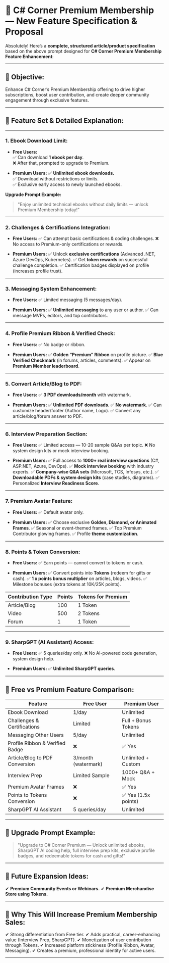 # 🚀 C# Corner Premium Membership — New Feature Specification & Proposal

Absolutely! Here’s a **complete, structured article/product specification** based on the above prompt designed for **C# Corner Premium Membership Feature Enhancement**:

---

## 🎯 **Objective:**

Enhance C# Corner’s Premium Membership offering to drive higher subscriptions, boost user contribution, and create deeper community engagement through exclusive features.

---

## 🔹 **Feature Set & Detailed Explanation:**

---

### **1. Ebook Download Limit:**

* **Free Users:** <br>
  ✅ Can download **1 ebook per day**. <br>
  ❌ After that, prompted to upgrade to Premium. <br>

* **Premium Users:**
  ✅ **Unlimited ebook downloads.** <br>
  ✅ Download without restrictions or limits. <br>
  ✅ Exclusive early access to newly launched ebooks. <br>

**Upgrade Prompt Example:**

> "Enjoy unlimited technical ebooks without daily limits — unlock Premium Membership today!"

---

### **2. Challenges & Certifications Integration:**

* **Free Users:**
  ✅ Can attempt basic certifications & coding challenges.
  ❌ No access to Premium-only certifications or rewards.

* **Premium Users:**
  ✅ Unlock **exclusive certifications** (Advanced .NET, Azure DevOps, Kubernetes).
  ✅ Get **token rewards** on successful challenge completion.
  ✅ Certification badges displayed on profile (increases profile trust).

---

### **3. Messaging System Enhancement:**

* **Free Users:**
  ✅ Limited messaging (5 messages/day).

* **Premium Users:**
  ✅ **Unlimited messaging** to any user or author.
  ✅ Can message MVPs, editors, and top contributors.

---

### **4. Profile Premium Ribbon & Verified Check:**

* **Free Users:**
  ✅ No badge or ribbon.

* **Premium Users:**
  ✅ **Golden “Premium” Ribbon** on profile picture.
  ✅ **Blue Verified Checkmark** (in forums, articles, comments).
  ✅ Appear on **Premium Member leaderboard**.

---

### **5. Convert Article/Blog to PDF:**

* **Free Users:**
  ✅ **3 PDF downloads/month** with watermark.

* **Premium Users:**
  ✅ **Unlimited PDF downloads**.
  ✅ **No watermark**.
  ✅ Can customize header/footer (Author name, Logo).
  ✅ Convert any article/blog/forum answer to PDF.

---

### **6. Interview Preparation Section:**

* **Free Users:**
  ✅ Limited access — 10-20 sample Q\&As per topic.
  ❌ No system design kits or mock interview booking.

* **Premium Users:**
  ✅ Full access to **1000+ real interview questions** (C#, ASP.NET, Azure, DevOps).
  ✅ **Mock interview booking** with industry experts.
  ✅ **Company-wise Q\&A sets** (Microsoft, TCS, Infosys, etc.).
  ✅ **Downloadable PDFs & system design kits** (case studies, diagrams).
  ✅ Personalized **Interview Readiness Score**.

---

### **7. Premium Avatar Feature:**

* **Free Users:**
  ✅ Default avatar only.

* **Premium Users:**
  ✅ Choose exclusive **Golden, Diamond, or Animated Frames**.
  ✅ Seasonal or event-themed frames.
  ✅ Top Premium Contributor glowing frames.
  ✅ Profile **theme customization**.

---

### **8. Points & Token Conversion:**

* **Free Users:**
  ✅ Earn points — cannot convert to tokens or cash.

* **Premium Users:**
  ✅ Convert points into **Tokens** (redeem for gifts or cash).
  ✅ **1 x points bonus multiplier** on articles, blogs, videos.
  ✅ Milestone bonuses (extra tokens at 10K/25K points).

| Contribution Type | Points | Tokens for Premium |
| ----------------- | ------ | ------------------ |
| Article/Blog      | 100    | 1 Token            |
| Video             | 500    | 2 Tokens           |
| Forum             | 1      | 1 Token            |

---

### **9. SharpGPT (AI Assistant) Access:**

* **Free Users:**
  ✅ 5 queries/day only.
  ❌ No AI-powered code generation, system design help.

* **Premium Users:**
  ✅ **Unlimited SharpGPT queries**.

---

## 🔹 **Free vs Premium Feature Comparison:**

| Feature                         | Free User           | Premium User        |
| ------------------------------- | ------------------- | ------------------- |
| Ebook Download                  | 1/day               | Unlimited           |
| Challenges & Certifications     | Limited             | Full + Bonus Tokens |
| Messaging Other Users           | 5/day               | Unlimited           |
| Profile Ribbon & Verified Badge | ❌                  | ✅ Yes               |
| Article/Blog to PDF Conversion  | 3/month (watermark) | Unlimited + Custom  |
| Interview Prep                  | Limited Sample      | 1000+ Q\&A + Mock   |
| Premium Avatar Frames           | ❌                   | ✅ Yes               |
| Points to Tokens Conversion     | ❌                   | ✅ Yes (1.5x points) |
| SharpGPT AI Assistant           | 5 queries/day       | Unlimited           |

---

## 🔹 **Upgrade Prompt Example:**

> "Upgrade to C# Corner Premium — Unlock unlimited ebooks, SharpGPT AI coding help, full interview prep kits, exclusive profile badges, and redeemable tokens for cash and gifts!"

---

## 🔹 **Future Expansion Ideas:**

✔ **Premium Community Events or Webinars.**
✔ **Premium Merchandise Store using Tokens.**

---

## 🔹 **Why This Will Increase Premium Membership Sales:**

✔ Strong differentiation from Free tier.
✔ Adds practical, career-enhancing value (Interview Prep, SharpGPT).
✔ Monetization of user contribution through Tokens.
✔ Increased platform stickiness (Profile Ribbon, Avatar, Messaging).
✔ Creates a premium, professional identity for active users.

---




